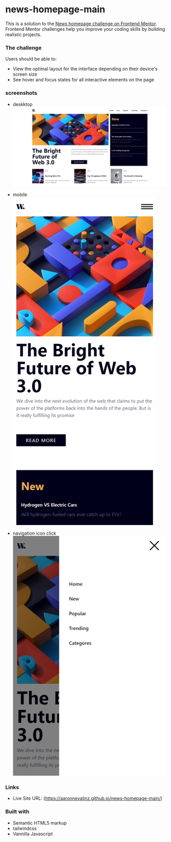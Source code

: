 # news-homepage-main

This is a solution to the [News homepage challenge on Frontend Mentor](https://www.frontendmentor.io/challenges/news-homepage-H6SWTa1MFl). Frontend Mentor challenges help you improve your coding skills by building realistic projects. 

### The challenge

Users should be able to:

- View the optimal layout for the interface depending on their device's screen size
- See hover and focus states for all interactive elements on the page

### screenshots

- deskktop
![desktop screen shot view](screenshots/Desktop.png)

- mobile
![mobile screen shot view](screenshots/mobile.png)

- navigation icon click
![Navigation icon click](<screenshots/menu click.png>)

### Links

- Live Site URL: (https://aaronnevalinz.github.io/news-homepage-main/)

### Built with

- Semantic HTML5 markup
- tailwindcss
- Vannilla Javascript
